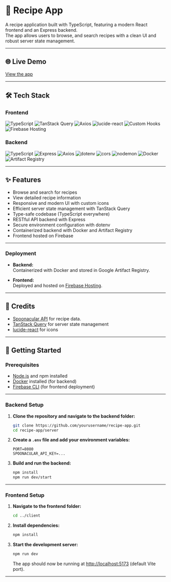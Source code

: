 # 🍲 Recipe App

A recipe application built with TypeScript, featuring a modern React frontend and an Express backend.  
The app allows users to browse, and search recipes with a clean UI and robust server state management.

---
## 🌐 Live Demo

[View the app](https://recipes-server-458117.web.app)

---
## 🛠️ Tech Stack

### Frontend

![TypeScript](https://img.shields.io/badge/TypeScript-3178C6?logo=typescript&logoColor=white&style=flat-square)
![TanStack Query](https://img.shields.io/badge/TanStack%20Query-FF4154?logo=reactquery&logoColor=white&style=flat-square)
![Axios](https://img.shields.io/badge/Axios-5A29E4?logo=axios&logoColor=white&style=flat-square)
![lucide-react](https://img.shields.io/badge/lucide--react-000000?logo=lucide&logoColor=white&style=flat-square)
![Custom Hooks](https://img.shields.io/badge/Custom%20Hooks-3178C6?logo=react&logoColor=white&style=flat-square)
![Firebase Hosting](https://img.shields.io/badge/Hosted%20on-Firebase-FFCA28?logo=firebase&logoColor=black&style=flat-square)

### Backend

![TypeScript](https://img.shields.io/badge/TypeScript-3178C6?logo=typescript&logoColor=white&style=flat-square)
![Express](https://img.shields.io/badge/Express-000000?logo=express&logoColor=white&style=flat-square)
![Axios](https://img.shields.io/badge/Axios-5A29E4?logo=axios&logoColor=white&style=flat-square)
![dotenv](https://img.shields.io/badge/dotenv-8DD6F9?logo=dotenv&logoColor=black&style=flat-square)
![cors](https://img.shields.io/badge/cors-003366?style=flat-square)
![nodemon](https://img.shields.io/badge/nodemon-76D04B?logo=nodemon&logoColor=white&style=flat-square)
![Docker](https://img.shields.io/badge/Docker-2496ED?logo=docker&logoColor=white&style=flat-square)
![Artifact Registry](https://img.shields.io/badge/Artifact%20Registry-4285F4?logo=googlecloud&logoColor=white&style=flat-square)

---

## ✨ Features

- Browse and search for recipes
- View detailed recipe information
- Responsive and modern UI with custom icons
- Efficient server state management with TanStack Query
- Type-safe codebase (TypeScript everywhere)
- RESTful API backend with Express
- Secure environment configuration with dotenv
- Containerized backend with Docker and Artifact Registry
- Frontend hosted on Firebase

---



### Deployment

- **Backend:**  
  Containerized with Docker and stored in Google Artifact Registry.

- **Frontend:**  
  Deployed and hosted on [Firebase Hosting](https://firebase.google.com/products/hosting).

---

## 🙏 Credits

- [Spoonacular API](https://spoonacular.com/food-api) for recipe data.
- [TanStack Query](https://tanstack.com/query/latest) for server state management
- [lucide-react](https://lucide.dev/) for icons

---
 ## 🏁 Getting Started

### Prerequisites

- [Node.js](https://nodejs.org/) and npm installed
- [Docker](https://www.docker.com/) installed (for backend)
- [Firebase CLI](https://firebase.google.com/docs/cli) (for frontend deployment)

---

### Backend Setup

1. **Clone the repository and navigate to the backend folder:**
    ```sh
    git clone https://github.com/yourusername/recipe-app.git
    cd recipe-app/server
    ```

2. **Create a `.env` file and add your environment variables:**
    ```
    PORT=8080
    SPOONACULAR_API_KEY=...
    ```

3. **Build and run the backend:**
    ```sh
    npm install
    npm run dev/start
    ```
---

### Frontend Setup

1. **Navigate to the frontend folder:**
    ```sh
    cd ../client
    ```

2. **Install dependencies:**
    ```sh
    npm install
    ```

3. **Start the development server:**
    ```sh
    npm run dev
    ```

   The app should now be running at [http://localhost:5173](http://localhost:5173) (default Vite port).
---
